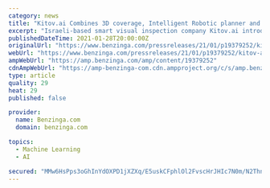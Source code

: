 ```yaml
---
category: news
title: "Kitov.ai Combines 3D coverage, Intelligent Robotic planner and Deep Learning for KITOV Smart Visual Inspection Solutions"
excerpt: "Israeli-based smart visual inspection company Kitov.ai introduces its KITOV ONE inspection system to North America. A novel, hybrid approach combining 3D image acquisition"
publishedDateTime: 2021-01-28T20:00:00Z
originalUrl: "https://www.benzinga.com/pressreleases/21/01/p19379252/kitov-ai-combines-3d-coverage-intelligent-robotic-planner-and-deep-learning-for-kitov-smart-visual"
webUrl: "https://www.benzinga.com/pressreleases/21/01/p19379252/kitov-ai-combines-3d-coverage-intelligent-robotic-planner-and-deep-learning-for-kitov-smart-visual"
ampWebUrl: "https://amp.benzinga.com/amp/content/19379252"
cdnAmpWebUrl: "https://amp-benzinga-com.cdn.ampproject.org/c/s/amp.benzinga.com/amp/content/19379252"
type: article
quality: 29
heat: 29
published: false

provider:
  name: Benzinga.com
  domain: benzinga.com

topics:
  - Machine Learning
  - AI

secured: "MMw6HsPps3oGhInYdOXPD1jXZXq/E5uskCFphlOl2FvscHrJHIc7N0m/N2Thn3X1/Ayu40F4E4bCBjdwSBevLjCf5UljsHNBPZYCohu/ogM/hbp+54i5K+VYdXEOeFtanwZS4JYaBPw1uQP/LwL5aIq215MgN/ditJdoHZemb1e+oTUgxbD9X+W+wMfFYYD8MmX0Jfqp/8vSctvd12160VwgNDfoit3gvW63rqj0JlpDWRR0dFNfSoFHwrSQAazQnFnZ5bPIAfsOhf6ABfXYmPVxd7WEnt61TqTruliqd8bZuEN998Bbxwe+fepflVvotgy7pRPB+hNb2F6nQqabfwsnqCiHZ2/uQjyEUYkA5I0=;th2kOV4UfeoTEVsm4X24qw=="
---
```


